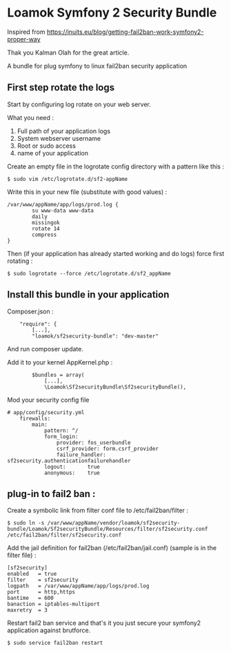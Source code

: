 # Loamok Symfony 2 Security Bundle

Inspired from https://inuits.eu/blog/getting-fail2ban-work-symfony2-proper-way

Thak you Kalman Olah for the great article.

A bundle for plug symfony to linux fail2ban security application

## First step rotate the logs

Start by configuring log rotate on your web server.

What you need :

1. Full path of your application logs
2. System webserver username
3. Root or sudo access
4. name of your application

Create an empty file in the logrotate config directory with a pattern like this :

```
$ sudo vim /etc/logrotate.d/sf2-appName
```

Write this in your new file (substitute with good values) :

```
/var/www/appName/app/logs/prod.log {
        su www-data www-data
        daily
        missingok
        rotate 14
        compress
}
```

Then (if your application has already started working and do logs) force first rotating :

```
$ sudo logrotate --force /etc/logrotate.d/sf2_appName
```

## Install this bundle in your application

Composer.json :

```
    "require": {
        [...],
        "loamok/sf2security-bundle": "dev-master"
```

And run composer update.

Add it to your kernel AppKernel.php :

```
        $bundles = array(
            [...],
            \Loamok\Sf2securityBundle\Sf2securityBundle(),

```

Mod your security config file 

```
# app/config/security.yml
    firewalls:
        main:
            pattern: ^/
            form_login:
                provider: fos_userbundle
                csrf_provider: form.csrf_provider
                failure_handler: sf2security.authenticationfailurehandler
            logout:       true
            anonymous:    true
```

## plug-in to fail2 ban : 

Create a symbolic link from filter conf file to /etc/fail2ban/filter :

```
$ sudo ln -s /var/www/appName/vendor/loamok/sf2security-bundle/Loamok/Sf2securityBundle/Resources/filter/sf2security.conf /etc/fail2ban/filter/sf2security.conf
```

Add the jail definition for fail2ban (/etc/fail2ban/jail.conf) (sample is in the filter file) :

```
[sf2security]
enabled   = true
filter    = sf2security
logpath   = /var/www/appName/app/logs/prod.log
port      = http,https
bantime   = 600
banaction = iptables-multiport
maxretry  = 3
```

Restart fail2 ban service and that's it you just secure your symfony2 application against brutforce.

```
$ sudo service fail2ban restart
```
